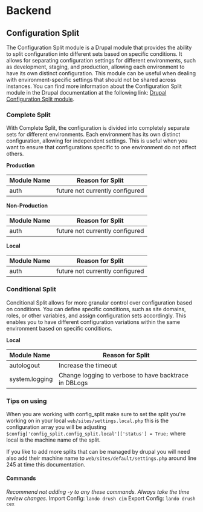 # Backend

## Configuration Split

The Configuration Split module is a Drupal module that provides the ability to split configuration into different sets based on specific conditions. It allows for separating configuration settings for different environments, such as development, staging, and production, allowing each environment to have its own distinct configuration. This module can be useful when dealing with environment-specific settings that should not be shared across instances. You can find more information about the Configuration Split module in the Drupal documentation at the following link: [Drupal Configuration Split module](https://www.drupal.org/project/config_split).

### Complete Split

With Complete Split, the configuration is divided into completely separate sets for different environments. Each environment has its own distinct configuration, allowing for independent settings. This is useful when you want to ensure that configurations specific to one environment do not affect others.

**Production**

| Module Name | Reason for Split                |
| :---------- | ------------------------------- |
| auth        | future not currently configured |

**Non-Production**

| Module Name | Reason for Split                |
| :---------- | ------------------------------- |
| auth        | future not currently configured |

**Local**

| Module Name | Reason for Split                |
| :---------- | ------------------------------- |
| auth        | future not currently configured |

### Conditional Split

Conditional Split allows for more granular control over configuration based on conditions. You can define specific conditions, such as site domains, roles, or other variables, and assign configuration sets accordingly. This enables you to have different configuration variations within the same environment based on specific conditions.

**Local**

| Module Name    | Reason for Split                                      |
| :------------- | ----------------------------------------------------- |
| autologout     | Increase the timeout                                  |
| system.logging | Change logging to verbose to have backtrace in DBLogs |

### Tips on using

When you are working with config_split make sure to set the split you're working on in your local `web/sites/settings.local.php` this is the configuration array you will be adjusting `$config['config_split.config_split.local']['status'] = True;` where local is the machine name of the split.

If you like to add more splits that can be managed by drupal you will need also add their machine name to `web/sites/default/settings.php` around line 245 at time this documentation.

#### Commands

*Recommend not adding -y to any these commands. Always take the time review changes.*
Import Config: `lando drush cim`
Export Config: `lando drush cex`
